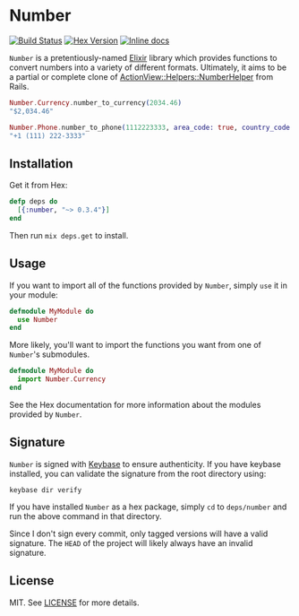 Number
========

[![Build Status](https://travis-ci.org/danielberkompas/number.svg)](https://travis-ci.org/danielberkompas/number)
[![Hex Version](http://img.shields.io/hexpm/v/number.svg)](https://hex.pm/packages/number)
[![Inline docs](http://inch-ci.org/github/danielberkompas/number.svg?branch=master)](http://inch-ci.org/github/danielberkompas/number)

`Number` is a pretentiously-named [Elixir](https://github.com/elixir-lang/elixir)
library which provides functions to convert numbers into a variety of different 
formats. Ultimately, it aims to be a partial or complete clone of [ActionView::Helpers::NumberHelper](http://api.rubyonrails.org/classes/ActionView/Helpers/NumberHelper.html)
from Rails.

```elixir
Number.Currency.number_to_currency(2034.46)
"$2,034.46"

Number.Phone.number_to_phone(1112223333, area_code: true, country_code: 1)
"+1 (111) 222-3333"
```

## Installation

Get it from Hex:

```elixir
defp deps do
  [{:number, "~> 0.3.4"}]
end
```

Then run `mix deps.get` to install.

## Usage

If you want to import all of the functions provided by `Number`, simply `use`
it in your module:

```elixir
defmodule MyModule do
  use Number
end
```

More likely, you'll want to import the functions you want from one of
`Number`'s submodules.

```elixir
defmodule MyModule do
  import Number.Currency
end
```

See the Hex documentation for more information about the modules provided by 
`Number`.

## Signature

`Number` is signed with [Keybase](https://keybase.io) to ensure authenticity.
If you have keybase installed, you can validate the signature from the root
directory using:

```
keybase dir verify
```

If you have installed `Number` as a hex package, simply `cd` to `deps/number`
and run the above command in that directory.

Since I don't sign every commit, only tagged versions will have a valid
signature. The `HEAD` of the project will likely always have an invalid
signature.

## License
MIT. See [LICENSE](/LICENSE.md) for more details.
